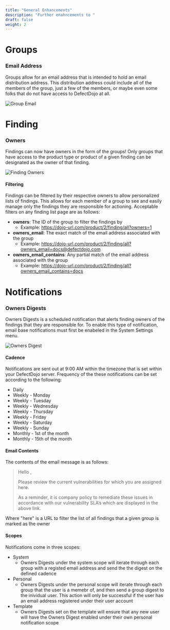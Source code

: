 ```yaml
---
title: "General Enhancements"
description: "Further enahncements to "
draft: false
weight: 2
---
```


# Groups

### Email Address

Groups allow for an email address that is intended to hold an email distribution address. This distribution address
could include all of the members of the group, just a few of the members, or maybe even some folks that do not have
access to DefectDojo at all.

![Group Email](../../../images/general_enhancements/group_email.png)

# Finding

### Owners

Findings can now have owners in the form of the groups! Only groups that have access to the product type or product
of a given finding can be designated as the owner of that finding. 

![Finding Owners](../../../images/general_enhancements/finding_owners.png)

#### Filtering

Findings can be filtered by their respective owners to allow personalized lists of findings. This allows for each
member of a group to see and easily manage only the findings they are responsible for actioning. Acceptable filters
on any finding list page are as follows:

- **owners**: The ID of the group to filter the findings by
  - Example: https://dojo-url.com/product/2/finding/all?owners=1
- **owners_email**: The exact match of the email address associated with the group
  - Example: https://dojo-url.com/product/2/finding/all?owners_email=docs@defectdojo.com
- **owners_email_contains**: Any partial match of the email address associated with the group
  - Example: https://dojo-url.com/product/2/finding/all?owners_email_contains=docs

# Notifications

### Owners Digests

Owners Digests is a scheduled notification that alerts finding owners of the findings that they are responsible for. 
To enable this type of notification, email base notifications must first be enabeled in the System Settings menu.

![Owners Digest](../../../images/general_enhancements/notifications_owners_digest.png)

#### Cadence

Notifications are sent out at 9:00 AM within the timezone that is set within your DefectDojo server. Frequency
of the these notifications can be set according to the following:
- Daily
- Weekly - Monday
- Weekly - Tuesday
- Weekly - Wednesday
- Weekly - Thursday
- Weekly - Friday
- Weekly - Saturday
- Weekly - Sunday
- Monthly - 1st of the month
- Monthly - 15th of the month

#### Email Contents

The contents of the email message is as follows:

> Hello <User Group Name>,
> 
> Please review the current vulnerabilities for which you are assigned here.
> 
> As a reminder, it is company policy to remediate these issues in accordance with our vulnerability SLA’s which are displayed in the above link.

Where "here" is a URL to filter the list of all findings that a given group is marked as the owner

#### Scopes

Notifications come in three scopes:

- System
  - Owners Digests under the system scope will iterate through each group with a registed email address and send the
    the digest on the defined cadence
- Personal
  - Owners Digests under the personal scope will iterate through each group that the user is a memebr of, and then
    send a group digest to the inividual user. This action will only be successful if the user has an email address
    registered under their user account
- Template
  - Owners Digests set on the template will ensure that any new user will have the Owners Digest enabled under their
    own personal notification scope
